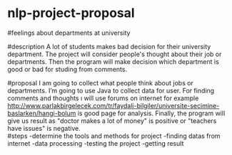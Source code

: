# nlp-project-proposal

#feelings about departments at university 

#description
A lot of students makes bad decision for their university department. The project will consider people's thought about their job or departments. Then the program  will make decision which department is good or bad for studing from comments.

#proposal
I am going to collect what people think about jobs or departments. I’m going to use Java to collect data for user. For finding comments and thoughts ı will use forums on internet for example http://www.parlakbirgelecek.com/tr/faydali-bilgiler/universite-secimine-baslarken/hangi-bolum is  good page for analysis. Finally, the program will give us result as "doctor makes a lot of money" is positive or "teachers have issues" is negative.  
#steps
    -determine the tools and methods for project
    -finding datas from internet
    -data processing
    -testing the project 
    -getting result

